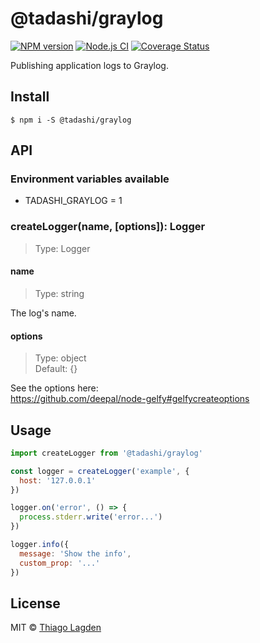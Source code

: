 # @tadashi/graylog

[![NPM version][npm-img]][npm]
[![Node.js CI][ci-img]][ci]
[![Coverage Status][coveralls-img]][coveralls]

[npm-img]:         https://img.shields.io/npm/v/@tadashi/graylog.svg
[npm]:             https://www.npmjs.com/package/@tadashi/graylog
[ci-img]:          https://github.com/lagden/graylog/actions/workflows/nodejs.yml/badge.svg
[ci]:              https://github.com/lagden/graylog/actions/workflows/nodejs.yml
[coveralls-img]:   https://coveralls.io/repos/github/lagden/graylog/badge.svg?branch=main
[coveralls]:       https://coveralls.io/github/lagden/graylog?branch=main


Publishing application logs to Graylog.


## Install

```
$ npm i -S @tadashi/graylog
```

## API

### Environment variables available

- TADASHI_GRAYLOG = 1


### createLogger(name, \[options\]): Logger

> Type: Logger


#### name 

> Type: string

The log's name.


#### options 

> Type: object  
> Default: {}

See the options here:  
https://github.com/deepal/node-gelfy#gelfycreateoptions


## Usage

```js
import createLogger from '@tadashi/graylog'

const logger = createLogger('example', {
  host: '127.0.0.1'
})

logger.on('error', () => {
  process.stderr.write('error...')
})

logger.info({
  message: 'Show the info',
  custom_prop: '...'
})
```


## License

MIT © [Thiago Lagden](https://github.com/lagden)
